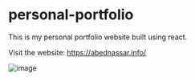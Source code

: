 # personal-portfolio

This is my personal portfolio website built using react.

Visit the website: https://abednassar.info/

![image](https://user-images.githubusercontent.com/57958425/223472060-7e8e818b-0274-4234-b28e-487ebb53a446.png)
